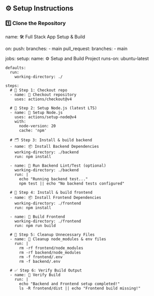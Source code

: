 ## ⚙️ Setup Instructions

### 1️⃣ Clone the Repository

name: 🛠️ Full Stack App Setup & Build

on:
  push:
    branches:
      - main
  pull_request:
    branches:
      - main

jobs:
  setup:
    name: ⚙️ Setup and Build Project
    runs-on: ubuntu-latest

    defaults:
      run:
        working-directory: ./

    steps:
      # 🧭 Step 1: Checkout repo
      - name: 📂 Checkout repository
        uses: actions/checkout@v4

      # 🧰 Step 2: Setup Node.js (latest LTS)
      - name: 🔧 Setup Node.js
        uses: actions/setup-node@v4
        with:
          node-version: 20
          cache: 'npm'

      # 🗂️ Step 3: Install & build backend
      - name: 📦 Install Backend Dependencies
        working-directory: ./backend
        run: npm install

      - name: 🧪 Run Backend Lint/Test (optional)
        working-directory: ./backend
        run: |
          echo "Running backend test..."
          npm test || echo "No backend tests configured"

      # 🧰 Step 4: Install & build frontend
      - name: 📦 Install Frontend Dependencies
        working-directory: ./frontend
        run: npm install

      - name: 🧱 Build Frontend
        working-directory: ./frontend
        run: npm run build

      # 🚫 Step 5: Cleanup Unnecessary Files
      - name: 🧹 Cleanup node_modules & env files
        run: |
          rm -rf frontend/node_modules
          rm -rf backend/node_modules
          rm -f frontend/.env
          rm -f backend/.env

      # ✅ Step 6: Verify Build Output
      - name: 📁 Verify Build
        run: |
          echo "Backend and Frontend setup completed!"
          ls -R frontend/dist || echo "Frontend build missing!"
